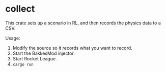 # collect

This crate sets up a scenario in RL, and then records the physics data to a
CSV.

Usage:

1.  Modify the source so it records what you want to record.
2.  Start the BakkesMod injector.
3.  Start Rocket League.
4.  `cargo run`
